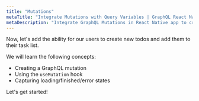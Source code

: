 ```yaml
---
title: "Mutations"
metaTitle: "Integrate Mutations with Query Variables | GraphQL React Native Apollo Tutorial"
metaDescription: "Integrate GraphQL Mutations in React Native app to create new personal todos using the Apollo useMutation hook and handle loading and error states"
---
```


Now, let's add the ability for our users to create new todos and add them to
their task list.

We will learn the following concepts:

- Creating a GraphQL mutation
- Using the `useMutation` hook
- Capturing loading/finished/error states

Let's get started!
